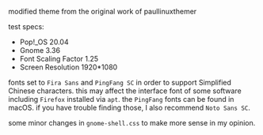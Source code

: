 modified theme from the original work of paullinuxthemer

test specs: 
* Pop!_OS 20.04
* Gnome 3.36
* Font Scaling Factor 1.25
* Screen Resolution 1920*1080

fonts set to `Fira Sans` and `PingFang SC` in order to support Simplified Chinese characters. this may affect the interface font of some software including `Firefox` installed via `apt`. the `PingFang` fonts can be found in macOS. if you have trouble finding those, I also recommend `Noto Sans SC`.

some minor changes in `gnome-shell.css` to make more sense in my opinion.